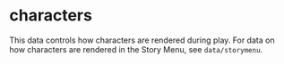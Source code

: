 # characters

This data controls how characters are rendered during play. For data on how characters are rendered in the Story Menu, see `data/storymenu`.